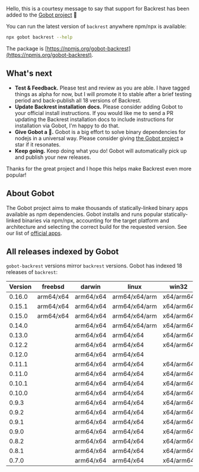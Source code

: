 Hello, this is a courtesy message to say that support for Backrest has been added to the [Gobot project](https://www.npmjs.com/package/gobot) 🎸

You can run the latest version of `backrest` anywhere npm/npx is available:

```bash
npx gobot backrest --help
```

The package is [https://npmjs.org/gobot-backrest](https://npmjs.org/gobot-backrest).

## What's next

- **Test & Feedback.** Please test and review as you are able. I have tagged things as alpha for now, but I will promote it to stable after a brief testing period and back-publish all 18 versions of Backrest.
- **Update Backrest installation docs.** Please consider adding Gobot to your official install instructions. If you would like me to send a PR updating the Backrest installation docs to include instructions for installation via Gobot, I'm happy to do that.
- **Give Gobot a 💫.** Gobot is a big effort to solve binary dependencies for nodejs in a universal way. Please consider giving [the Gobot project](https://github.com/benallfree/gobot) a star if it resonates.
- **Keep going.** Keep doing what you do! Gobot will automatically pick up and publish your new releases.

Thanks for the great project and I hope this helps make Backrest even more popular!

## About Gobot

The Gobot project aims to make thousands of statically-linked binary apps available as npm dependencies. Gobot installs and runs popular statically-linked binaries via npm/npx, accounting for the target platform and architecture and selecting the correct build for the requested version. See our list of [official apps](https://www.npmjs.com/package/gobot#official-gobot-apps).

## All releases indexed by Gobot

`gobot-backrest` versions mirror `backrest` versions. Gobot has indexed 18 releases of `backrest`:

| Version | freebsd   | darwin    | linux         | win32     |
| ------- | --------- | --------- | ------------- | --------- |
| 0.16.0  | arm64/x64 | arm64/x64 | arm64/x64/arm | x64/arm64 |
| 0.15.1  | arm64/x64 | arm64/x64 | arm64/x64/arm | x64/arm64 |
| 0.15.0  | arm64/x64 | arm64/x64 | arm64/x64/arm | x64/arm64 |
| 0.14.0  |           | arm64/x64 | arm64/x64/arm | x64/arm64 |
| 0.13.0  |           | arm64/x64 | arm64/x64     | x64/arm64 |
| 0.12.2  |           | arm64/x64 | arm64/x64     | x64/arm64 |
| 0.12.0  |           | arm64/x64 | arm64/x64     |           |
| 0.11.1  |           | arm64/x64 | arm64/x64     | x64/arm64 |
| 0.11.0  |           | arm64/x64 | arm64/x64     | x64/arm64 |
| 0.10.1  |           | arm64/x64 | arm64/x64     | x64/arm64 |
| 0.10.0  |           | arm64/x64 | arm64/x64     | x64/arm64 |
| 0.9.3   |           | arm64/x64 | arm64/x64     | x64/arm64 |
| 0.9.2   |           | arm64/x64 | arm64/x64     | x64/arm64 |
| 0.9.1   |           | arm64/x64 | arm64/x64     | x64/arm64 |
| 0.9.0   |           | arm64/x64 | arm64/x64     | x64/arm64 |
| 0.8.2   |           | arm64/x64 | arm64/x64     | x64/arm64 |
| 0.8.1   |           | arm64/x64 | arm64/x64     | x64/arm64 |
| 0.7.0   |           | arm64/x64 | arm64/x64     | x64/arm64 |

